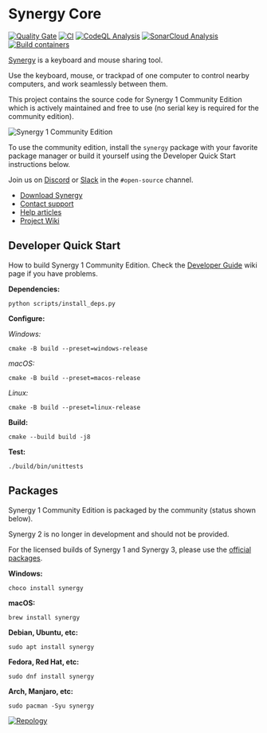 # Synergy Core

[![Quality Gate](https://sonarcloud.io/api/project_badges/measure?project=symless_synergy-core&metric=alert_status)](https://sonarcloud.io/summary/new_code?id=symless_synergy-core)
[![CI](https://github.com/symless/synergy-core/actions/workflows/ci.yml/badge.svg)](https://github.com/symless/synergy-core/actions/workflows/ci.yml)
[![CodeQL Analysis](https://github.com/symless/synergy-core/actions/workflows/codeql-analysis.yml/badge.svg)](https://github.com/symless/synergy-core/actions/workflows/codeql-analysis.yml)
[![SonarCloud Analysis](https://github.com/symless/synergy-core/actions/workflows/sonarcloud-analysis.yml/badge.svg)](https://github.com/symless/synergy-core/actions/workflows/sonarcloud-analysis.yml)
[![Build containers](https://github.com/symless/synergy-core/actions/workflows/build-containers.yml/badge.svg)](https://github.com/symless/synergy-core/actions/workflows/build-containers.yml)

[Synergy](https://symless.com/synergy) is a keyboard and mouse sharing tool. 

Use the keyboard, mouse, or trackpad of one computer to control nearby computers, and work seamlessly between them.

This project contains the source code for Synergy 1 Community Edition which is actively maintained and free to use (no serial key is required for the community edition).

![Synergy 1 Community Edition](https://github.com/user-attachments/assets/faf5bd69-336c-4bd0-ace3-e911f199d961)

To use the community edition, install the `synergy` package with your favorite package manager or build it yourself using the Developer Quick Start instructions below.

Join us on [Discord](https://discord.com/invite/xBFv6j7) or [Slack](https://synergy-app.slack.com/join/shared_invite/zt-d8if26fr-6x~TSTz4skGmTnFP5IPaww#/shared-invite/email) in the `#open-source` channel.

* [Download Synergy](https://symless.com/synergy/download)
* [Contact support](https://symless.com/synergy/contact)
* [Help articles](https://symless.com/synergy/help)
* [Project Wiki](https://github.com/symless/synergy-core/wiki)

## Developer Quick Start

How to build Synergy 1 Community Edition. Check the [Developer Guide](https://github.com/symless/synergy-core/wiki/Developer-Guide) wiki page if you have problems.

**Dependencies:**
```
python scripts/install_deps.py
```

**Configure:**

*Windows:*
```
cmake -B build --preset=windows-release
```

*macOS:*
```
cmake -B build --preset=macos-release
```

*Linux:*
```
cmake -B build --preset=linux-release
```

**Build:**
```
cmake --build build -j8
```

**Test:**
```
./build/bin/unittests
```

## Packages

Synergy 1 Community Edition is packaged by the community (status shown below).

Synergy 2 is no longer in development and should not be provided.

For the licensed builds of Synergy 1 and Synergy 3, please use the [official packages](https://symless.com/synergy/download).

**Windows:**
```
choco install synergy
```

**macOS:**
```
brew install synergy
```

**Debian, Ubuntu, etc:**
```
sudo apt install synergy
```

**Fedora, Red Hat, etc:**
```
sudo dnf install synergy
```

**Arch, Manjaro, etc:**
```
sudo pacman -Syu synergy
```

[![Repology](https://repology.org/badge/vertical-allrepos/synergy.svg?exclude_unsupported=1)](https://repology.org/project/synergy/versions)
